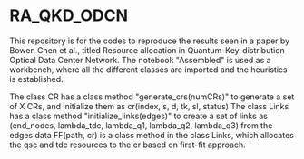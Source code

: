 # RA_QKD_ODCN
This repository is for the codes to reproduce the results seen in a paper by Bowen Chen et al., titled Resource allocation in Quantum-Key-distribution Optical Data Center Network.
The notebook "Assembled" is used as a workbench, where all the different classes are imported and the heuristics is established.

The class CR has a class method "generate_crs(numCRs)" to generate a set of X CRs, and initialize them as cr(index, s, d, tk, sl, status)
The class Links has a class method "initialize_links(edges)" to create a set of links as (end_nodes, lambda_tdc, lambda_q1, lambda_q2, lambda_q3) from the edges data 
FF(path, cr) is a class method in the class Links, which allocates the qsc and tdc resources to the cr based on first-fit approach. 

